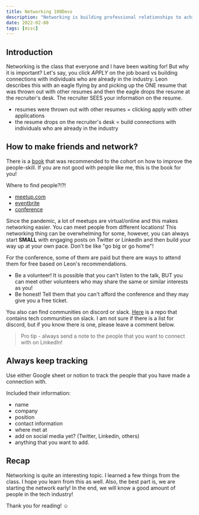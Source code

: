 ```yaml
---
title: Networking 100Devs
description: "Networking is building professional relationships to achieve career goals. Land job offers by attending events, joining groups, and meeting new people."
date: 2022-02-08
tags: [misc]
---
```


## Introduction

Networking is the class that everyone and I have been waiting for! But why it is important? Let's say, you click _APPLY_ on the job board vs building connections with individuals who are already in the industry. Leon describes this with an eagle flying by and picking up the ONE resume that was thrown out with other resumes and then the eagle drops the resume at the recruiter's desk. The recruiter SEES your information on the resume.

- resumes were thrown out with other resumes = clicking apply with other applications
- the resume drops on the recruiter's desk = build connections with individuals who are already in the industry

## How to make friends and network?

There is a [book](https://en.wikipedia.org/wiki/How_to_Win_Friends_and_Influence_People) that was recommended to the cohort on how to improve the people-skill. If you are not good with people like me, this is the book for you!

Where to find people?!?!

- [meetup.com](https://www.meetup.com/)
- [eventbrite](https://www.eventbrite.com/)
- [conference](https://confs.tech/)

Since the pandemic, a lot of meetups are virtual/online and this makes networking easier. You can meet people from different locations! This networking thing can be overwhelming for some, however, you can always start **SMALL** with engaging posts on Twitter or LinkedIn and then build your way up at your own pace. Don't be like "go big or go home"!

For the conference, some of them are paid but there are ways to attend them for free based on Leon's recommendations.

- Be a volunteer! It is possible that you can't listen to the talk, BUT you can meet other volunteers who may share the same or similar interests as you!
- Be honest! Tell them that you can't afford the conference and they may give you a free ticket.

You also can find communities on discord or slack. [Here](https://github.com/thisdot/tech-community-slacks) is a repo that contains tech communities on slack. I am not sure if there is a list for discord, but if you know there is one, please leave a comment below.

> Pro tip - always send a note to the people that you want to connect with on LinkedIn!

## Always keep tracking

Use either Google sheet or notion to track the people that you have made a connection with.

Included their information:

- name
- company
- position
- contact information
- where met at
- add on social media yet? (Twitter, Linkedin, others)
- anything that you want to add.

## Recap

Networking is quite an interesting topic. I learned a few things from the class. I hope you learn from this as well. Also, the best part is, we are starting the network early! In the end, we will know a good amount of people in the tech industry!

Thank you for reading! ☺️
